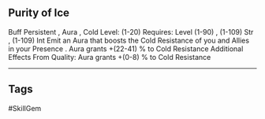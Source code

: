 ## Purity of Ice
Buff
Persistent , Aura , Cold
Level: (1-20)
Requires: Level (1-90) , (1-109) Str , (1-109) Int
Emit an Aura that boosts the Cold Resistance of you and Allies in your Presence .
Aura grants +(22-41) % to Cold Resistance
Additional Effects From Quality:
Aura grants +(0-8) % to Cold Resistance

---
## Tags
#SkillGem
